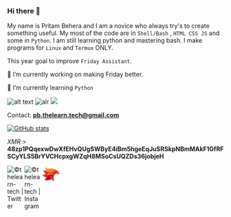 ### Hi there 👋

<!--
**thelearn-tech/thelearn-tech** is a ✨ _special_ ✨ repository because its `README.md` (this file) appears on your GitHub profile.

Here are some ideas to get you started:

-  ...
- 🌱 I’m currently learning Everything at once.
- 👯 I’m looking to collaborate on ...
- 🤔 I’m looking for help with ...
- 💬 Ask me about ...
- 📫 How to reach me: ...
- 😄 Pronouns: ...
- ⚡ Fun fact: ...
-->
My name is Pritam Behera and I am a novice who always try's to create something useful. 
My most of the code are in `Shell/Bash` , `HTML CSS JS` and some in `Python`. 
I am still learning python and mastering bash.
I make programs for `Linux` and `Termux` ONLY. 

This year goal to improve `Friday Assistant`.


🔭 I’m currently working on making Friday better.

🌱 I’m currently learning `Python`

![alt text](https://img.shields.io/badge/Codes-Maintained-green)
![alr](https://img.shields.io/badge/Code_in-Shell/Bash-orange)
![](https://img.shields.io/badge/Code_in-python-blue)

Contact: **pb.thelearn.tech@gmail.com**

[![GitHub stats](https://github-readme-stats.vercel.app/api?username=thelearn-tech)](https://github.com/anuraghazra/github-readme-stats)

*XMR* > **48zp1PQqexwDwXfEHvQUgSWByE4iBm5hgeEqJuSRSkpNBmMAkF1GfRFSCyYLS5BrYVCHcpxgWZqH8MSoCsUQZDs36jobjeH**


[<img align="left" alt="©thelearn-tech | Twitter" width="40px" src="https://cdn-icons-png.flaticon.com/512/889/889147.png" />](https://twitter.com/thelearn_tech)

[<img align="left" alt="©thelearn-tech | Instagram" width="40px" src="https://image.flaticon.com/icons/png/512/174/174855.png" />](https://instagram.com/thelearn_tech)

[<img align="left" alt="©thelearn-tech | Website" width="44px" src="https://raw.githubusercontent.com/thelearn-tech/img/main/IMG_20210629_003003.png" />](https://thelearn-tech.github.io/website)



